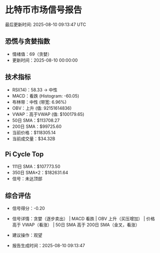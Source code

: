 # 比特币市场信号报告

最后更新时间: 2025-08-10 09:13:47 UTC

## 恐慌与贪婪指数
- 情绪值：69（贪婪）
- 更新时间：2025-08-10 00:00:00

## 技术指标
- RSI(14)：58.33 → 中性
- MACD：看跌 (Histogram: -60.05)
- 布林带：中性 (带宽: 6.96%)
- OBV：上升 (值: 92151614836)
- VWAP：高于VWAP (值: $100179.65)
- 50日 SMA：$113708.27
- 200日 SMA：$99725.60
- 当前价格：$118305.14
- 当前成交量：$34.32B

## Pi Cycle Top
- 111日 SMA：$107773.50
- 350日 SMA×2：$182631.64
- 信号：未达顶部

## 综合评估
- 信号得分：-0.20
- 信号详情：贪婪（逐步卖出） | MACD 看跌 | OBV 上升（买压增加） | 价格高于 VWAP（看涨） | 50日 SMA 高于 200日 SMA（金叉，看涨）
- 建议操作：观望

- 报告生成时间：2025-08-10 09:13:47